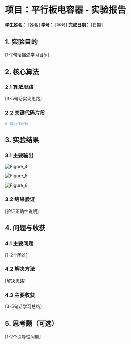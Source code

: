 # 项目：平行板电容器 - 实验报告

**学生姓名：** [姓名] **学号：** [学号] **完成日期：** [日期]

## 1. 实验目的
[1-2句话描述学习目标]

## 2. 核心算法
### 2.1 算法思路
[3-5句话实现思路]
### 2.2 关键代码片段
```python
# 核心代码段
```

## 3. 实验结果

### 3.1 主要输出

![Figure_4](https://github.com/user-attachments/assets/e5e81245-127d-4dc6-b4c4-43bb2a82fcc3)

![Figure_5](https://github.com/user-attachments/assets/58bb06bd-33e6-4809-bca0-3539387b120f)

![Figure_6](https://github.com/user-attachments/assets/fb2d66af-47b5-4cb8-b5b7-833ca608b0d4)



### 3.2 结果验证

[验证正确性说明]

## 4. 问题与收获

### 4.1 主要问题

[1-2个困难]

### 4.2 解决方法

[解决思路]

### 4.3 主要收获

[3-5句话学习总结]

## 5. 思考题（可选）

[1-2个引导性问题]
